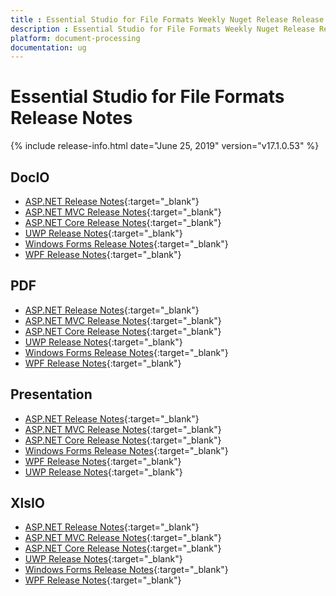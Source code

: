 ```yaml
---
title : Essential Studio for File Formats Weekly Nuget Release Release Notes  
description : Essential Studio for File Formats Weekly Nuget Release Release Notes  
platform: document-processing
documentation: ug
---
```


# Essential Studio for File Formats  Release Notes  

{% include release-info.html date="June 25, 2019" version="v17.1.0.53" %} 

## DocIO

* [ASP.NET Release Notes](/aspnet/release-notes/v17.1.0.53#docio){:target="_blank"}
* [ASP.NET MVC Release Notes](/aspnetmvc/release-notes/v17.1.0.53#docio){:target="_blank"}
* [ASP.NET Core Release Notes](/aspnet-core/release-notes/v17.1.0.53#docio){:target="_blank"}
* [UWP Release Notes](/uwp/release-notes/v17.1.0.53#docio){:target="_blank"}
* [Windows Forms Release Notes](/windowsforms/release-notes/v17.1.0.53#docio){:target="_blank"}
* [WPF Release Notes](/wpf/release-notes/v17.1.0.53#docio){:target="_blank"}


## PDF

* [ASP.NET Release Notes](/aspnet/release-notes/v17.1.0.53#pdf){:target="_blank"}
* [ASP.NET MVC Release Notes](/aspnetmvc/release-notes/v17.1.0.53#pdf){:target="_blank"}
* [ASP.NET Core Release Notes](/aspnet-core/release-notes/v17.1.0.53#pdf){:target="_blank"}
* [UWP Release Notes](/uwp/release-notes/v17.1.0.53#pdf){:target="_blank"}
* [Windows Forms Release Notes](/windowsforms/release-notes/v17.1.0.53#pdf){:target="_blank"}
* [WPF Release Notes](/wpf/release-notes/v17.1.0.53#pdf){:target="_blank"}


## Presentation

* [ASP.NET Release Notes](/aspnet/release-notes/v17.1.0.53#presentation){:target="_blank"}
* [ASP.NET MVC Release Notes](/aspnetmvc/release-notes/v17.1.0.53#presentation){:target="_blank"}
* [ASP.NET Core Release Notes](/aspnet-core/release-notes/v17.1.0.53#presentation){:target="_blank"}
* [Windows Forms Release Notes](/windowsforms/release-notes/v17.1.0.53#presentation){:target="_blank"}
* [WPF Release Notes](/wpf/release-notes/v17.1.0.53#presentation){:target="_blank"}
* [UWP Release Notes](/uwp/release-notes/v17.1.0.53#presentation){:target="_blank"}


## XlsIO

* [ASP.NET Release Notes](/aspnet/release-notes/v17.1.0.53#xlsio){:target="_blank"}
* [ASP.NET MVC Release Notes](/aspnetmvc/release-notes/v17.1.0.53#xlsio){:target="_blank"}
* [ASP.NET Core Release Notes](/aspnet-core/release-notes/v17.1.0.53#xlsio){:target="_blank"}
* [UWP Release Notes](/uwp/release-notes/v17.1.0.53#xlsio){:target="_blank"}
* [Windows Forms Release Notes](/windowsforms/release-notes/v17.1.0.53#xlsio){:target="_blank"}
* [WPF Release Notes](/wpf/release-notes/v17.1.0.53#xlsio){:target="_blank"}